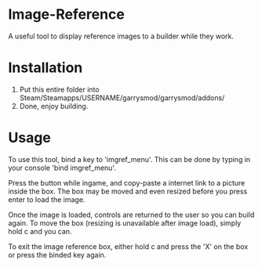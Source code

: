 Image-Reference
===============

A useful tool to display reference images to a builder while they work.

Installation
===============
1. Put this entire folder into Steam/Steamapps/USERNAME/garrysmod/garrysmod/addons/
2. Done, enjoy building.

Usage
===============

To use this tool, bind a key to 'imgref_menu'. This can be done by typing in your console 'bind <key> imgref_menu'.

Press the button while ingame, and copy-paste a internet link to a picture inside the box. The box may be moved and even resized before you press enter to load the image.

Once the image is loaded, controls are returned to the user so you can build again. To move the box (resizing is unavailable after image load), simply hold c and you can.

To exit the image reference box, either hold c and press the 'X' on the box or press the binded key again.
